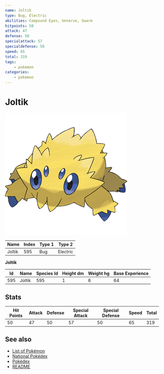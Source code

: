 ```yaml
---
name: Joltik
type: Bug, Electric
abilities: Compound Eyes, Unnerve, Swarm
hitpoints: 50
attack: 47
defense: 50
specialattack: 57
specialdefense: 50
speed: 65
total: 319
tags:
    - pokemon
categories:
    - pokemon
---
```


# Joltik


![Joltik](images/595.png)

| **Name** | **Index** | **Type 1** | **Type 2** |
|----|----|----|----|
| Joltik | 595 | Bug | Electric  |

**Joltik** 




| **Id** | **Name** | **Species Id** | **Height dm** | **Weight hg** | **Base Experience** |
|--------|----------|----------------|------------|------------|---------------------|
| 595 | Joltik | 595 | 1 | 6 | 64 |



## Stats

| **Hit Points** | **Attack** | **Defense** | **Special Attack** | **Special Defense** | **Speed** | **Total** |
|----------------|------------|-------------|--------------------|---------------------|-----------|-----------|
| 50 | 47 | 50 | 57 | 50 | 65 | 319 |

## See also

- [List of Pokémon](../pokemon.md)
- [National Pokédex](../national_pokedex.md)
- [Pokédex](../pokedex.md)
- [README](../README.md)

